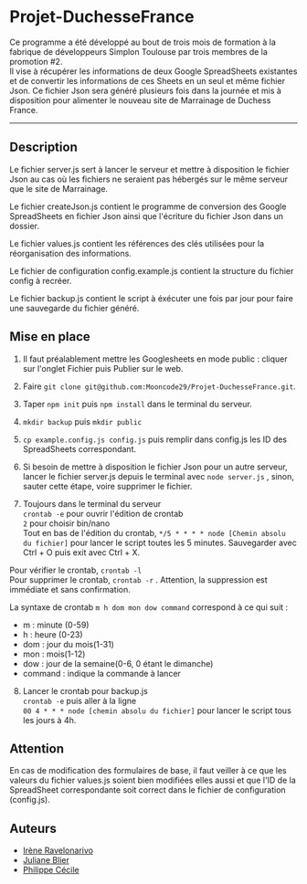 # Projet-DuchesseFrance

Ce programme a été développé au bout de trois mois de formation à la fabrique de développeurs Simplon Toulouse par trois membres de la promotion #2.   
Il vise à récupérer les informations de deux Google SpreadSheets existantes et de convertir les informations de ces Sheets en un seul et même fichier Json. Ce fichier Json sera généré plusieurs fois dans la journée et mis à disposition pour alimenter le nouveau site de Marrainage de Duchess France.

***

## Description

Le fichier server.js sert à lancer le serveur et mettre à disposition le fichier Json au cas où les fichiers ne seraient pas hébergés sur le même serveur que le site de Marrainage.

Le fichier createJson.js contient le programme de conversion des Google SpreadSheets en fichier Json ainsi que l'écriture du fichier Json dans un dossier.

Le fichier values.js contient les références des clés utilisées pour la réorganisation des informations.

Le fichier de configuration config.example.js contient la structure du fichier config à recréer.

Le fichier backup.js contient le script à éxécuter une fois par jour pour faire une sauvegarde du fichier généré.


## Mise en place

1. Il faut préalablement mettre les Googlesheets en mode public : cliquer sur l'onglet Fichier puis Publier sur le web.

2. Faire  `git clone git@github.com:Mooncode29/Projet-DuchesseFrance.git`.

3. Taper `npm init` puis `npm install` dans le terminal du serveur.

4. `mkdir backup` puis `mkdir public`

5. `cp example.config.js config.js` puis remplir dans config.js les ID des SpreadSheets correspondant.  

6. Si besoin de mettre à disposition le fichier Json pour un autre serveur, lancer le fichier server.js depuis le terminal avec `node server.js` , sinon, sauter cette étape, voire supprimer le fichier.

7. Toujours dans le terminal du serveur  
`crontab -e` pour ouvrir l'édition de crontab  
`2` pour choisir bin/nano  
Tout en bas de l'édition du crontab, `*/5 * * * * node [Chemin absolu du fichier]` pour lancer le script toutes les 5 minutes. Sauvegarder avec Ctrl + O puis exit avec Ctrl + X.  
  
Pour vérifier le crontab, `crontab -l`  
Pour supprimer le crontab, `crontab -r` . Attention, la suppression est immédiate et sans confirmation.  
  
  La syntaxe de crontab `m h dom mon dow command` correspond à ce qui suit :
+ m : minute (0-59)
+ h : heure (0-23)
+ dom : jour du mois(1-31)
+ mon : mois(1-12)
+ dow : jour de la semaine(0-6, 0 étant le dimanche)
+ command : indique la commande à lancer

8. Lancer le crontab pour backup.js  
`crontab -e` puis aller à la ligne  
`00 4 * * * node [chemin absolu du fichier]` pour lancer le script tous les jours à 4h.


## Attention

En cas de modification des formulaires de base, il faut veiller à ce que les valeurs du fichier values.js soient bien modifiées elles aussi et que l'ID de la SpreadSheet correspondante soit correct dans le fichier de configuration (config.js).

## Auteurs
+ [Irène Ravelonarivo](https://github.com/Mooncode29)
+ [Juliane Blier](https://github.com/Tactless7)
+ [Philippe Cécile](https://github.com/Cphil31) 